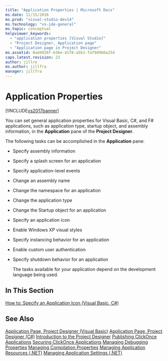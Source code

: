 ```yaml
---
title: "Application Properties | Microsoft Docs"
ms.date: 11/15/2016
ms.prod: "visual-studio-dev14"
ms.technology: "vs-ide-general"
ms.topic: conceptual
helpviewer_keywords:
  - "application properties [Visual Studio]"
  - "Project Designer, Application page"
  - "Application page in Project Designer"
ms.assetid: 0ad4926f-636e-41f8-a5b1-faf9d9b0a254
caps.latest.revision: 23
author: jillre
ms.author: jillfra
manager: jillfra
---
```

# Application Properties
[!INCLUDE[vs2017banner](../includes/vs2017banner.md)]

You can set general application properties for Visual Basic, C#, and F# applications, such as application type, startup object, and assembly information, in the **Application** pane of the **Project Designer**.

 The following tasks can be accomplished in the **Application** pane:

- Specify assembly information

- Specify a splash screen for an application

- Specify application-level events

- Change an assembly name

- Change the namespace for an application

- Change the application type

- Change the Startup object for an application

- Specify an application icon

- Enable Windows XP visual styles

- Specify instancing behavior for an application

- Enable custom user authentication

- Specify shutdown behavior for an application

  The tasks available for your application depend on the development language being used.

## In This Section
 [How to: Specify an Application Icon (Visual Basic, C#)](../ide/how-to-specify-an-application-icon-visual-basic-csharp.md)

## See Also
 [Application Page, Project Designer (Visual Basic)](../ide/reference/application-page-project-designer-visual-basic.md)
 [Application Page, Project Designer (C#)](../ide/reference/application-page-project-designer-csharp.md)
 [Introduction to the Project Designer](https://msdn.microsoft.com/898dd854-c98d-430c-ba1b-a913ce3c73d7)
 [Publishing ClickOnce Applications](../deployment/publishing-clickonce-applications.md)
 [Securing ClickOnce Applications](../deployment/securing-clickonce-applications.md)
 [Managing Debugging Properties](https://msdn.microsoft.com/92474d16-e7fe-4fac-9287-6bd6b3a7eb68)
 [Managing Compilation Properties](https://msdn.microsoft.com/94308881-f10f-4caf-a729-f1028e596a2c)
 [Managing Application Resources (.NET)](../ide/managing-application-resources-dotnet.md)
 [Managing Application Settings (.NET)](../ide/managing-application-settings-dotnet.md)
